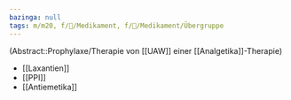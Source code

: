 ```yaml
---
bazinga: null
tags: m/m20, f/💊/Medikament, f/💊/Medikament/Übergruppe
---
```

(Abstract::Prophylaxe/Therapie von [[UAW]] einer [[Analgetika]]-Therapie)
- [[Laxantien]]
- [[PPI]] 
- [[Antiemetika]]